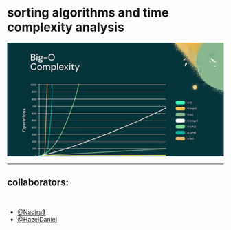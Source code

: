 # sorting algorithms and time complexity analysis
![sorting_algos_and_big_o_notation](big_o.jpg)
<hr></hr>

<h2>collaborators:</h2>
<br/>

+ [@Nadira3](https://www.github.com/Nadira3)
+	[@HazelDaniel](https://www.github.com/HazelDaniel)
